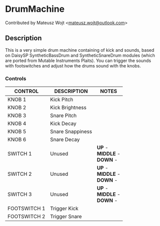 # DrumMachine

Contributed by Mateusz Wojt \<<mateusz.wojt@outlook.com>\>

## Description

This is a very simple drum machine containing of kick and sounds, based on DaisySP SyntheticBassDrum and SyntheticSnareDrum modules (which are ported from Mutable Instruments Plaits). You can trigger the sounds with footswitches and adjust how the drums sound with the knobs.

### Controls

| CONTROL | DESCRIPTION | NOTES |
|-|-|-|
| KNOB 1 | Kick Pitch |  |
| KNOB 2 | Kick Brightness |  |
| KNOB 3 | Snare Pitch |  |
| KNOB 4 | Kick Decay |  |
| KNOB 5 | Snare Snappiness |  |
| KNOB 6 | Snare Decay |  |
| SWITCH 1 | Unused | **UP** - <br/>**MIDDLE** - <br/>**DOWN** -  |
| SWITCH 2 | Unused | **UP** - <br/>**MIDDLE** - <br/>**DOWN** -  |
| SWITCH 3 | Unused | **UP** - <br/>**MIDDLE** - <br/>**DOWN** -  |
| FOOTSWITCH 1 | Trigger Kick |  |
| FOOTSWITCH 2 | Trigger Snare |  |
